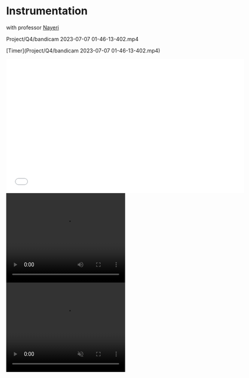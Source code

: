 # Instrumentation
with professor <a href="https://ece.ut.ac.ir/~students/m.nayeri">
    Nayeri
</a>

Project/Q4/bandicam 2023-07-07 01-46-13-402.mp4

[Timer](Project/Q4/bandicam 2023-07-07 01-46-13-402.mp4)

<iframe src="Project/Q4/bandicam 2023-07-07 01-46-13-402.mp4" width="640" height="360" frameborder="0" allowfullscreen></iframe>

<video width="320" height="240" controls>
  <source src="Project/Q4/bandicam 2023-07-07 01-46-13-402.mp4" type="video/mp4">
Your browser does not support the video tag.
</video>

<video width="320" height="240" autoplay muted>
  <source src="Project/Q4/bandicam 2023-07-07 01-46-13-402.mp4" type="video/mp4">
  <source src="movie.ogg" type="video/ogg">
Your browser does not support the video tag.
</video>
